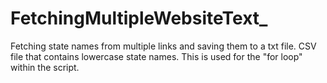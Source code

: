 # FetchingMultipleWebsiteText_
Fetching state names from multiple links and saving them to a txt file. 
CSV file that contains lowercase state names. This is used for the "for loop" within the script. 
